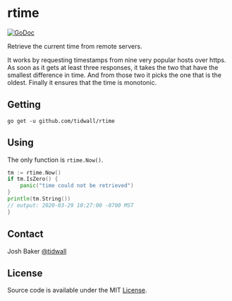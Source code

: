 # rtime

[![GoDoc](https://img.shields.io/badge/api-reference-blue.svg?style=flat-square)](https://godoc.org/github.com/tidwall/rtime)

Retrieve the current time from remote servers.

It works by requesting timestamps from nine very popular hosts over https.
As soon as it gets at least three responses, it takes the two that have the
smallest difference in time. And from those two it picks the one that is
the oldest. Finally it ensures that the time is monotonic.

## Getting

```
go get -u github.com/tidwall/rtime
```

## Using

The only function is `rtime.Now()`.

```go
tm := rtime.Now()
if tm.IsZero() {
    panic("time could not be retrieved")
}
println(tm.String())
// output: 2020-03-29 10:27:00 -0700 MST
}
```

## Contact

Josh Baker [@tidwall](http://twitter.com/tidwall)

## License

Source code is available under the MIT [License](/LICENSE).